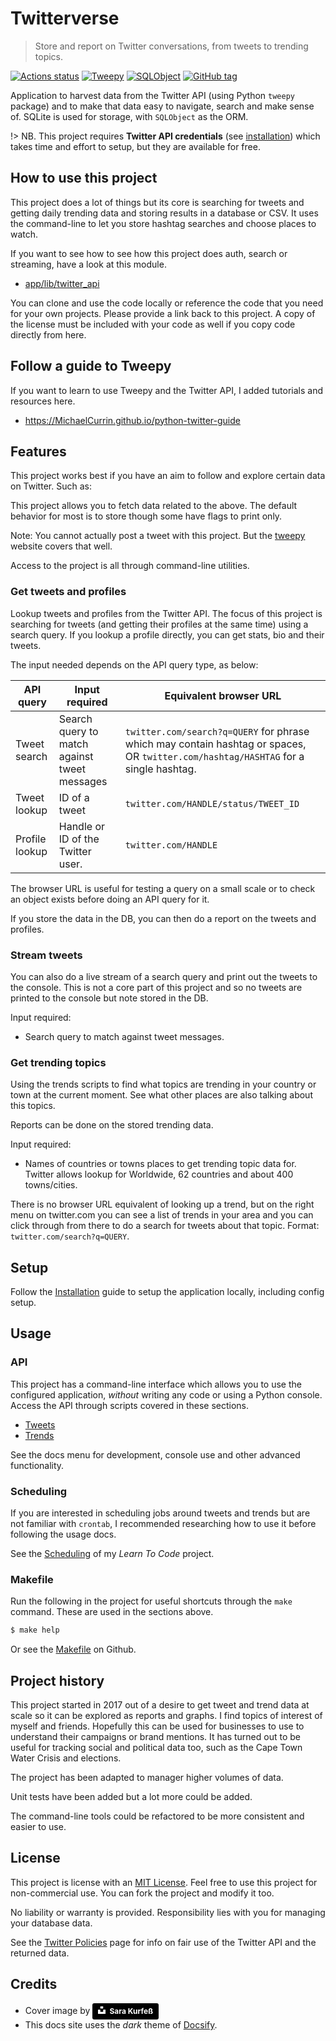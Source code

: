 # Twitterverse
> Store and report on Twitter conversations, from tweets to trending topics.

[![Actions status](https://github.com/MichaelCurrin/twitterverse/workflows/Python%20application/badge.svg)](https://github.com/MichaelCurrin/twitterverse/actions)
[![Tweepy](https://img.shields.io/badge/tweepy-3.9-blue.svg)](https://www.tweepy.org/)
[![SQLObject](https://img.shields.io/badge/SQLObject-3.7-blue.svg)](http://sqlobject.org/)
[![GitHub tag](https://img.shields.io/github/tag/MichaelCurrin/twitterverse.svg)](https://GitHub.com/MichaelCurrin/twitterverse/tags/)

Application to harvest data from the Twitter API (using Python `tweepy` package) and to make that data easy to navigate, search and make sense of. SQLite is used for storage, with `SQLObject` as the ORM.

!> NB. This project requires **Twitter API credentials** (see [installation](installation.md#twitter-credentials)) which takes time and effort to setup, but they are available for free.


## How to use this project

This project does a lot of things but its core is searching for tweets and getting daily trending data and storing results in a database or CSV. It uses the command-line to let you store hashtag searches and choose places to watch.

If you want to see how to see how this project does auth, search or streaming, have a look at this module.

- [app/lib/twitter_api](https://github.com/MichaelCurrin/twitterverse/tree/master/app/lib/twitter_api)

You can clone and use the code locally or reference the code that you need for your own projects. Please provide a link back to this project. A copy of the license must be included with your code as well if you copy code directly from here.


## Follow a guide to Tweepy

If you want to learn to use Tweepy and the Twitter API, I added tutorials and resources here.

- https://MichaelCurrin.github.io/python-twitter-guide


## Features

This project works best if you have an aim to follow and explore certain data on Twitter. Such as:

This project allows you to fetch data related to the above. The default behavior for most is to store though some have flags to print only.

Note: You cannot actually post a tweet with this project. But the [tweepy](http://docs.tweepy.org/en/latest/) website covers that well.

Access to the project is all through command-line utilities.


### Get tweets and profiles

Lookup tweets and profiles from the Twitter API. The focus of this project is searching for tweets (and getting their profiles at the same time) using a search query. If you lookup a profile directly, you can get stats, bio and their tweets.

The input needed depends on the API query type, as below:

| API query      | Input required                               | Equivalent browser URL                                                                                                              |
| -------------- | -------------------------------------------- | ----------------------------------------------------------------------------------------------------------------------------------- |
| Tweet search   | Search query to match against tweet messages | `twitter.com/search?q=QUERY` for phrase which may contain hashtag or spaces, OR `twitter.com/hashtag/HASHTAG` for a single hashtag. |
| Tweet lookup   | ID of a tweet                                | `twitter.com/HANDLE/status/TWEET_ID`                                                                                                |
| Profile lookup | Handle or ID of the Twitter user.            | `twitter.com/HANDLE`                                                                                                                |

The browser URL is useful for testing a query on a small scale or to check an object exists before doing an API query for it.

If you store the data in the DB, you can then do a report on the tweets and profiles.


### Stream tweets

You can also do a live stream of a search query and print out the tweets to the console. This is not a core part of this project and so no tweets are printed to the console but note stored in the DB.

Input required:

- Search query to match against tweet messages.

### Get trending topics

Using the trends scripts to find what topics are trending in your country or town at the current moment. See what other places are also talking about this topics.

Reports can be done on the stored trending data.

Input required:
- Names of countries or towns places to get trending topic data for. Twitter allows lookup for Worldwide, 62 countries and about 400 towns/cities.

There is no browser URL equivalent of looking up a trend, but on the right menu on twitter.com you can see a list of trends in your area and you can click through from there to do a search for tweets about that topic. Format: `twitter.com/search?q=QUERY`.

## Setup

Follow the [Installation](installation.md) guide to setup the application locally, including config setup.


## Usage

### API

This project has a command-line interface which allows you to use the configured application, _without_ writing any code or using a Python console. Access the API through scripts covered in these sections.

- [Tweets](tweets/)
- [Trends](trends/)

See the docs menu for development, console use and other advanced functionality.

### Scheduling

If you are interested in scheduling jobs around tweets and trends but are not familiar with `crontab`, I recommended researching how to use it before following the usage docs.

See the [Scheduling](https://github.com/MichaelCurrin/learn-to-code/tree/master/Shell/Scheduling) of my _Learn To Code_ project.

### Makefile

Run the following in the project for useful shortcuts through the `make` command. These are used in the sections above.

```bash
$ make help
```

Or see the [Makefile](https://github.com/MichaelCurrin/twitterverse/blob/master/Makefile) on Github.


## Project history

This project started in 2017 out of a desire to get tweet and trend data at scale so it can be explored as reports and graphs. I find topics of interest of myself and friends. Hopefully this can be used for businesses to use to understand their campaigns or brand mentions. It has turned out to be useful for tracking social and political data too, such as the Cape Town Water Crisis and elections.

The project has been adapted to manager higher volumes of data.

Unit tests have been added but a lot more could be added.

The command-line tools could be refactored to be more consistent and easier to use.


## License

This project is license with an [MIT License](https://github.com/MichaelCurrin/twitterverse/blob/master/LICENSE). Feel free to use this project for non-commercial use. You can fork the project and modify it too.

No liability or warranty is provided. Responsibility lies with you for managing your database data.

See the [Twitter Policies](twitter_api_docs/policies.md) page for info on fair use of the Twitter API and the returned data.


## Credits

- Cover image by <a style="background-color:black;color:white;text-decoration:none;padding:4px 6px;font-family:-apple-system, BlinkMacSystemFont, &quot;San Francisco&quot;, &quot;Helvetica Neue&quot;, Helvetica, Ubuntu, Roboto, Noto, &quot;Segoe UI&quot;, Arial, sans-serif;font-size:12px;font-weight:bold;line-height:1.2;display:inline-block;border-radius:3px" href="https://unsplash.com/@stereophototyp?utm_medium=referral&amp;utm_campaign=photographer-credit&amp;utm_content=creditBadge" target="_blank" rel="noopener noreferrer" title="Download free do whatever you want high-resolution photos from Sara Kurfeß"><span style="display:inline-block;padding:2px 3px"><svg xmlns="http://www.w3.org/2000/svg" style="height:12px;width:auto;position:relative;vertical-align:middle;top:-2px;fill:white" viewBox="0 0 32 32"><title>unsplash-logo</title><path d="M10 9V0h12v9H10zm12 5h10v18H0V14h10v9h12v-9z"></path></svg></span><span style="display:inline-block;padding:2px 3px">Sara Kurfeß</span></a>
- This docs site uses the _dark_ theme of [Docsify](docsify.js.org).
